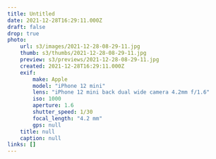 ```yaml
---
title: Untitled
date: 2021-12-28T16:29:11.000Z
draft: false
drop: true
photo:
    url: s3/images/2021-12-28-08-29-11.jpg
    thumb: s3/thumbs/2021-12-28-08-29-11.jpg
    preview: s3/previews/2021-12-28-08-29-11.jpg
    created: 2021-12-28T16:29:11.000Z
    exif:
        make: Apple
        model: "iPhone 12 mini"
        lens: "iPhone 12 mini back dual wide camera 4.2mm f/1.6"
        iso: 1000
        aperture: 1.6
        shutter_speed: 1/30
        focal_length: "4.2 mm"
        gps: null
    title: null
    caption: null
links: []
---
```

